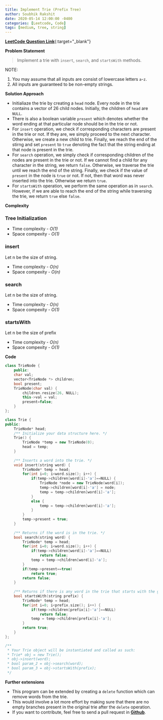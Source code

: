 ```yaml
---
title: Implement Trie (Prefix Tree)
author: Soubhik Rakshit
date: 2020-05-14 12:00:00 -0400
categories: [Leetcode, Code]
tags: [medium, tree, string]
---
```


[**LeetCode Question Link**](https://leetcode.com/problems/implement-trie-prefix-tree/){:target="_blank"}

**Problem Statement**

> Implement a trie with `insert`, `search`, and `startsWith` methods.

NOTE:
1. You may assume that all inputs are consist of lowercase letters `a`-`z`.
2. All inputs are guaranteed to be non-empty strings.

**Solution Approach**

* Initialiaze the trie by creating a `head` node. Every node in the trie contains a vector of 26 child nodes. Initially, the children of `head` are `NULL`.
* There is also a boolean variable `present` which denotes whether the word ending at that particular node should be in the trie or not.
* For `insert` operation, we check if corresponding characters are present in the trie or not. If they are, we simply proceed to the next character. Otherwise, we create a new child to trie. Finally, we reach the end of the stirng and set `present` to `true` denoting the fact that the string ending at that node is present in the trie.
* For `search` operation, we simply check if corresponding children of the nodes are present in the trie or not. If we cannot find a child for any character in the string, we return `false`. Otherwise, we traverse the trie until we reach the end of the string. Finally, we check if the value of `present` in the node is `true` or not. If not, then that word was never inserted into the trie. Otherwise we return `true`.
* For `startsWith` operation, we perform the same operation as in `search`. However, if we are able to reach the end of the string while traversing the trie, we return `true` else `false`.

**Complexity**

### Tree Initialization
* Time complexity - _O(1)_
* Space compexity - _O(1)_

### insert
Let n be the size of string.
* Time complexity - _O(n)_
* Space compexity - _O(n)_

### search
Let n be the size of string.
* Time complexity - _O(n)_
* Space compexity - _O(1)_

### startsWith
Let n be the size of prefix
* Time complexity - _O(n)_
* Space compexity - _O(1)_

**Code**

```c++
class TrieNode {
    public:
    char val;
    vector<TrieNode *> children;
    bool present;
    TrieNode(char val) {
        children.resize(26, NULL);
        this->val = val;
        present=false;
    }
};

class Trie {
public:
    TrieNode* head;
    /** Initialize your data structure here. */
    Trie() {
        TrieNode *temp = new TrieNode(0);
        head = temp;
    }
    
    /** Inserts a word into the trie. */
    void insert(string word) {
        TrieNode* temp = head;
        for(int i=0; i<word.size(); i++) {
            if(temp->children[word[i]-'a']==NULL) {
                TrieNode *node = new TrieNode(word[i]);
                temp->children[word[i]-'a'] = node;
                temp = temp->children[word[i]-'a'];
            }
            else {
                temp = temp->children[word[i]-'a'];
            }
        }
        temp->present = true;
    }
    
    /** Returns if the word is in the trie. */
    bool search(string word) {
        TrieNode* temp = head;
        for(int i=0; i<word.size(); i++) {
            if(temp->children[word[i]-'a']==NULL)
                return false;
            temp = temp->children[word[i]-'a'];
        }
        if(temp->present==true)
            return true;
        return false;
    }
    
    /** Returns if there is any word in the trie that starts with the given prefix. */
    bool startsWith(string prefix) {
        TrieNode* temp = head;
        for(int i=0; i<prefix.size(); i++) {
            if(temp->children[prefix[i]-'a']==NULL)
                return false;
            temp = temp->children[prefix[i]-'a'];
        }
        return true;
    }
};

/**
 * Your Trie object will be instantiated and called as such:
 * Trie* obj = new Trie();
 * obj->insert(word);
 * bool param_2 = obj->search(word);
 * bool param_3 = obj->startsWith(prefix);
 */
```

**Further extensions**

* This program can be extended by creating a `delete` function which can remove words from the trie.
* This would involve a lot more effort by making sure that there are no empty branches present in the original trie after the `delete` operation.
* If you want to contribute, feel free to send a pull request in [**Github**](https://github.com/soubh1k/blog).